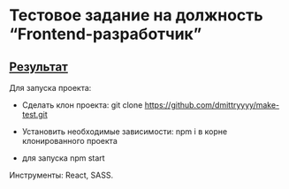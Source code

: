 <h1>Тестовое задание на должность “Frontend-разработчик”</h1>

<a href="https://dmittryyyy.github.io/make-React/">Результат</a>
----------------------------------------------------------------------------------------------------------------------------------------------------

Для запуска проекта:

- Сделать клон проекта:
git clone https://github.com/dmittryyyy/make-test.git

- Установить необходимые зависимости:
npm i в корне клонированного проекта

- для запуска npm start

Инструменты: React, SASS.

